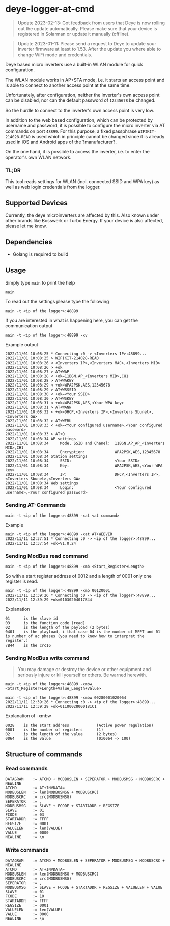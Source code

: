 # deye-logger-at-cmd

> Update 2023-02-13: Got feedback from users that Deye is now rolling out the update automatically. Please make sure that your device is registered in Solarman or update it manually (offline).

> Update 2023-01-11: Please send a request to Deye to update your inverter firmware at least to 1.53. After the update you where able to change WiFi mode and credentials.

Deye based micro inverters use a built-in WLAN module for quick configuration.

The WLAN module works in AP+STA mode, i.e. it starts an access point and is able to connect to another access point at the same time.

Unfortunately, after configuration, neither the inverter's own access point can be disabled, nor can the default password of `12345678` be changed.

So the hurdle to connect to the inverter's own access point is very low.

In addition to the web based configuration, which can be protected by username and password, it is possible to configure the micro inverter via AT commands on port `48899`. For this purpose, a fixed passphrase `WIFIKIT-214028-READ` is used which in principle cannot be changed since it is already used in iOS and Android apps of the ?manufacturer?.

On the one hand, it is possible to access the inverter, i.e. to enter the operator's own WLAN network.

### TL;DR
This tool reads settings for WLAN (incl. connected SSID and WPA key) as well as web login credentials from the logger.

## Supported Devices

Currently, the deye microinverters are affected by this. Also known under other brands like Bosswerk or Turbo Energy. If your device is also affected, please let me know.

## Dependencies

- Golang is required to build

## Usage

Simply type `main` to print the help

`main`

To read out the settings please type the following

`main -t <ip of the logger>:48899`

If you are interested in what is happening here, you can get the communication output

`main -t <ip of the logger>:48899 -xv`

Example output

```
2022/11/01 10:08:25 * Connecting :0 -> <Inverters IP>:48899...
2022/11/01 10:08:25 > WIFIKIT-214028-READ
2022/11/01 10:08:26 < <Inverters IP>,<Inverters MAC>,<Inverters MID>
2022/11/01 10:08:26 > +ok
2022/11/01 10:08:27 > AT+WAP
2022/11/01 10:08:28 < +ok=11BGN,AP_<Inverters MID>,CH1
2022/11/01 10:08:28 > AT+WAKEY
2022/11/01 10:08:29 < +ok=WPA2PSK,AES,12345678
2022/11/01 10:08:29 > AT+WSSSID
2022/11/01 10:08:30 < +ok=<Your SSID>
2022/11/01 10:08:30 > AT+WSKEY
2022/11/01 10:08:31 < +ok=WPA2PSK,AES,<Your WPA key>
2022/11/01 10:08:31 > AT+WANN
2022/11/01 10:08:32 < +ok=DHCP,<Inverters IP>,<Inverters Sbunet>,<Inverters GW>
2022/11/01 10:08:32 > AT+WEBU
2022/11/01 10:08:33 < +ok=<Your configured username>,<Your configured password>
2022/11/01 10:08:33 > AT+Q
2022/11/01 10:08:34 AP settings
2022/11/01 10:08:34     Mode, SSID and Chanel:  11BGN,AP_AP_<Inverters MID>,CH1
2022/11/01 10:08:34     Encryption:             WPA2PSK,AES,12345678
2022/11/01 10:08:34 Station settings
2022/11/01 10:08:34     SSID:                   <Your SSID>
2022/11/01 10:08:34     Key:                    WPA2PSK,AES,<Your WPA key>
2022/11/01 10:08:34     IP:                     DHCP,<Inverters IP>,<Inverters Sbunet>,<Inverters GW>
2022/11/01 10:08:34 Web settings
2022/11/01 10:08:34     Login:                  <Your configured username>,<Your configured password>
```

### Sending AT-Commands

`main -t <ip of the logger>:48899 -xat <at command>`

Example
```
main -t <ip of the logger>:48899 -xat AT+WEBVER
2022/11/11 12:37:51 * Connecting :0 -> <ip of the logger>:48899...
2022/11/11 12:37:54 +ok=V1.0.24
```

### Sending ModBus read command

`main -t <ip of the logger>:48899 -xmb <Start_Register+Length>`

So with a start register address of 0012 and a length of 0001 only one register is read.

```
main -t <ip of the logger>:48899 -xmb 00120001
2022/11/11 12:39:26 * Connecting :0 -> <ip of the logger>:48899...
2022/11/11 12:39:29 +ok=01030204017B44
```

Explanation
```
01      is the slave id
03      is the function code (read)
02      is the length of the payload (2 bytes)
0401    is the playload, i that case 04 is the number of MPPT and 01 is number of ac phases (you need to know how to interpret the register.)
7B44    is the crc16
```

### Sending ModBus write command

> You may damage or destroy the device or other equipment and seriously injure or kill yourself or others. Be warned herewith.

`main -t <ip of the logger>:48899 -xmbw <Start_Register+Length+Value_Length+Value>`

```
main -t <ip of the logger>:48899 -xmbw 00280001020064
2022/11/11 12:39:26 * Connecting :0 -> <ip of the logger>:48899...
2022/11/11 12:39:29 +ok=01100028000181C1
```

Explanation of -xmbw
```
0028    is the start address            (Active power regulation)
0001    is the number of registers      (1)
02      is the length of the value      (2 bytes)
0064    is the value                    (0x0064 -> 100)
```

## Structure of commands

### Read commands

```
DATAGRAM	:= ATCMD + MODBUSLEN + SEPERATOR + MODBUSMSG + MODBUSCRC + NEWLINE
ATCMD		:= AT+INVDATA=
MODBUSLEN	:= len(MODBUSMSG + MODBUSCRC)
MODBUSCRC	:= crc(MODBUSMSG)
SEPERATOR	:= ,
MODBUSMSG	:= SLAVE + FCODE + STARTADDR + REGSIZE
SLAVE		:= 01
FCODE		:= 03
STARTADDR	:= FFFF
REGSIZE		:= 0001
VALUELEN   	:= len(VALUE)
VALUE		:= 0000
NEWLINE     := \n
```

### Write commands
```
DATAGRAM	:= ATCMD + MODBUSLEN + SEPERATOR + MODBUSMSG + MODBUSCRC + NEWLINE
ATCMD		:= AT+INVDATA=
MODBUSLEN	:= len(MODBUSMSG + MODBUSCRC)
MODBUSCRC	:= crc(MODBUSMSG)
SEPERATOR	:= ,
MODBUSMSG	:= SLAVE + FCODE + STARTADDR + REGSIZE + VALUELEN + VALUE
SLAVE		:= 01
FCODE		:= 10
STARTADDR	:= FFFF
REGSIZE		:= 0001
VALUELEN   	:= len(VALUE)
VALUE		:= 0000
NEWLINE     := \n
```

